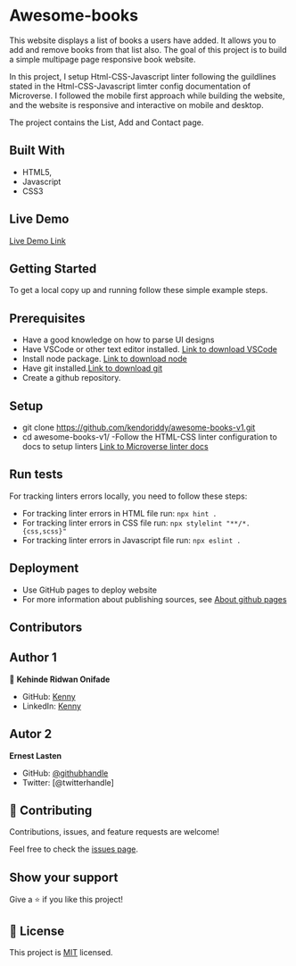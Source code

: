 # Awesome-books

This website displays a list of books a users have added. It allows you to add and remove books from that list also. The goal of this project is to build a simple multipage page responsive book website.

In this project, I setup Html-CSS-Javascript linter following the guildlines stated in the Html-CSS-Javascript limter config documentation of Microverse. I followed the mobile first approach while building the website, and the website is responsive and interactive on mobile and desktop.

The project contains the List, Add and Contact page.

## Built With

- HTML5,
- Javascript
- CSS3
## Live Demo

[Live Demo Link](https://kendoriddy.github.io/awesome-books-v1/)

## Getting Started
To get a local copy up and running follow these simple example steps.

## Prerequisites
- Have a good knowledge on how to parse UI designs
- Have VSCode or other text editor installed. [Link to download VSCode](https://code.visualstudio.com/download)
- Install node package. [Link to download node](https://nodejs.org/en/download/)
- Have git installed.[Link to download git](https://git-scm.com/downloads)
- Create a github repository.

## Setup
- git clone https://github.com/kendoriddy/awesome-books-v1.git
- cd awesome-books-v1/
-Follow the HTML-CSS linter configuration to docs to setup linters [Link to Microverse linter docs](https://github.com/microverseinc/linters-config/tree/master/html-css-js)

## Run tests

For tracking linters errors locally, you need to follow these steps:

- For tracking linter errors in HTML file run:
`npx hint .`
- For tracking linter errors in CSS file run:
`npx stylelint "**/*.{css,scss}"`
- For tracking linter errors in Javascript file run:
`npx eslint .`

## Deployment

- Use GitHub pages to deploy website
- For more information about publishing sources, see [About github pages](https://pages.github.com/)

## Contributors

## Author 1

👤 **Kehinde Ridwan Onifade**

- GitHub: [Kenny](https://github.com/kendoriddy)
- LinkedIn: [Kenny](https://www.linkedin.com/in/kehinde-onifade)

## Autor 2
**Ernest Lasten**
- GitHub: [@githubhandle](https://github.com/Lasten-Ernest)
- Twitter: [@twitterhandle]


## 🤝 Contributing

Contributions, issues, and feature requests are welcome!

Feel free to check the [issues page](../../issues/).

## Show your support

Give a ⭐️ if you like this project!

## 📝 License

This project is [MIT](./MIT.md) licensed.
